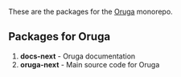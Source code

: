 <p>These are the packages for the <a href="https://oruga-ui.com" target="_blank">Oruga</a> monorepo.</p>

## Packages for Oruga

1. **docs-next** - Oruga documentation
2. **oruga-next** - Main source code for Oruga
